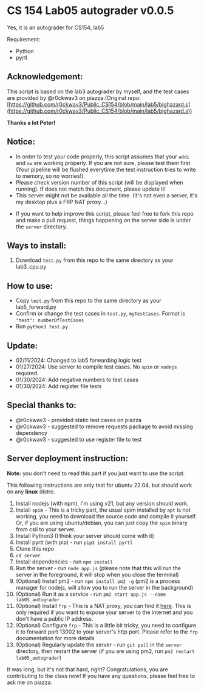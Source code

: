 # CS 154 Lab05 autograder v0.0.5
Yes, it is an autograder for CS154, lab5

Requirement:
- Python
- pyrtl
  
## Acknowledgement:
This script is based on the lab3 autograder by myself, and the test cases are provided by @r0ckwav3 on piazza.(Original repo:
[https://github.com/r0ckwav3/Public_CS154/blob/main/lab5/bighazard.s](https://github.com/r0ckwav3/Public_CS154/blob/main/lab5/bighazard.s))

**Thanks a lot Peter!**

## Notice:
- In order to test your code properly, this script assumes that your `addi` and `sw` are working properly. If you are not sure, please test them first (Your pipeline will be flushed everytime the test instruction tries to write to memory, so no worries!).
- Please check version number of this script (will be displayed when running). If does not match this document, please update it!
- This server might not be available all the time. (It's not even a server, it's my desktop plus a FRP NAT proxy...)
<!-- - If you found any bugs, please feel free to use the issue tracker on github to report it or just post it on piazza under [this post](https://piazza.com/class/lr49arnlyiq1kg/post/45) as a follow up. -->
- If you want to help improve this script, please feel free to fork this repo and make a pull request, things happening on the server side is under the `server` directory.

## Ways to install:
1. Download `test.py` from this repo to the same directory as your lab3_cpu.py
<!-- 2. Copy from csil: `/cs/student/tianleyu/public/test.py`
   1. You can run `cp /cs/student/tianleyu/public/test.py .` in your lab3 directory to get it -->

## How to use:
- Copy `test.py` from this repo to the same directory as your lab5_forward.py
- Confirm or change the test cases in `test.py`, `myTestCases`. Format is `"test": numberOfTestCases`
- Run `python3 test.py`

## Update:
- 02/11/2024: Changed to lab5 forwarding logic test
- 01/27/2024: Use server to compile test cases. No `spim` or `nodejs` required.
- 01/30/2024: Add negative numbers to test cases
- 01/30/2024: Add register file tests

## Special thanks to:
- @r0ckwav3 - provided static test cases on piazza
- @r0ckwav3 - suggested to remove requests package to avoid missing dependency
- @r0ckwav3 - suggested to use register file to test

## Server deployment instruction:
**Note:** you don't need to read this part if you just want to use the script.

This following instructions are only test for ubuntu 22.04, but should work on any **linux** distro.
1. Install nodejs (with npm), I'm using v21, but any version should work.
2. Install `spim` - This is a tricky part, the usual spim installed by `apt` is not working, you need to download the source code and compile it yourself. Or, if you are using ubuntu/debian, you can just copy the `spim` binary from csil to your server.
3. Install Python3 (I think your server should come with it)
4. Install pyrtl (with pip) - run `pip3 install pyrtl`
5. Clone this repo
6. `cd server`
7. Install dependencies - run `npm install`
8. Run the server - run `node app.js` (please note that this will run the server in the foreground, it will stop when you close the terminal)
9. (Optional) Install pm2 - run `npm install pm2 -g` (pm2 is a process manager for nodejs, will allow you to run the server in the background)
10. (Optional) Run it as a service - run `pm2 start app.js --name lab05_autograder`
11. (Optional) Install `frp` - This is a NAT proxy, you can find it [here](https://github.com/fatedier/frp). This is only required if you want to expose your server to the internet and you don't have a public IP address.
12. (Optional) Configure `frp` - This is a little bit tricky, you need to configure it to forward port 13002 to your server's http port. Please refer to the `frp` documentation for more details
13. (Optional) Regularly update the server - run `git pull` in the `server` directory, then restart the server (if you are using pm2, run `pm2 restart lab05_autograder`)

It was long, but it's not that hard, right? Congratulations, you are contributing to the class now!
If you have any questions, please feel free to ask me on piazza.